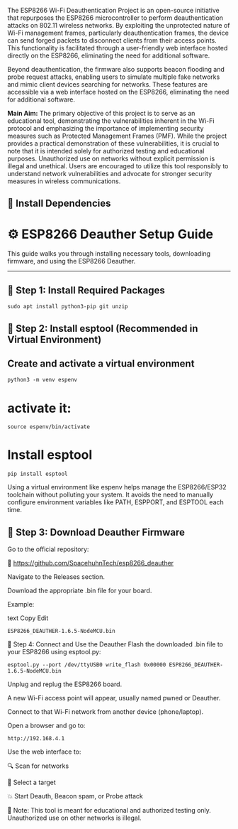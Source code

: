 The ESP8266 Wi-Fi Deauthentication Project is an open-source initiative that repurposes the ESP8266 microcontroller to perform deauthentication attacks on
802.11 wireless networks. By exploiting the unprotected nature of Wi-Fi management frames, particularly deauthentication frames, the device can send forged packets to disconnect clients from their access points. This functionality is facilitated through a user-friendly web interface hosted directly on the ESP8266, eliminating the need for additional software.

Beyond deauthentication, the firmware also supports beacon flooding and probe request attacks, enabling users to simulate multiple fake networks and mimic client devices searching for networks. These features are accessible via a web interface hosted on the ESP8266, eliminating the need for additional software.

 __Main Aim:__
The primary objective of this project is to serve as an educational tool, demonstrating the vulnerabilities inherent in the Wi-Fi protocol and emphasizing the importance of implementing security measures such as Protected Management Frames (PMF). While the project provides a practical demonstration of these vulnerabilities, it is crucial to note that it is intended solely for authorized testing and educational purposes. Unauthorized use on networks without explicit permission is illegal and unethical. Users are encouraged to utilize this tool responsibly to understand network vulnerabilities and advocate for stronger security measures in wireless communications.

## 🔧 Install Dependencies

# ⚙️ ESP8266 Deauther Setup Guide

This guide walks you through installing necessary tools, downloading firmware, and using the ESP8266 Deauther.

---

## 🔧 Step 1: Install Required Packages

```
sudo apt install python3-pip git unzip
```

## 🔧 Step 2: Install esptool (Recommended in Virtual Environment)

## Create and activate a virtual environment
``` 
python3 -m venv espenv

```
# activate it:
```
source espenv/bin/activate
```

# Install esptool
```
pip install esptool
```
Using a virtual environment like espenv helps manage the ESP8266/ESP32 toolchain without polluting your system. It avoids the need to manually configure environment variables like PATH, ESPPORT, and ESPTOOL each time.
## 🔧 Step 3: Download Deauther Firmware
Go to the official repository:

🔗 https://github.com/SpacehuhnTech/esp8266_deauther

Navigate to the Releases section.

Download the appropriate .bin file for your board.

Example:

text
Copy
Edit
```
ESP8266_DEAUTHER-1.6.5-NodeMCU.bin
```
📡 Step 4: Connect and Use the Deauther
Flash the downloaded .bin file to your ESP8266 using esptool.py:

```
esptool.py --port /dev/ttyUSB0 write_flash 0x00000 ESP8266_DEAUTHER-1.6.5-NodeMCU.bin
```
Unplug and replug the ESP8266 board.

A new Wi-Fi access point will appear, usually named pwned or Deauther.

Connect to that Wi-Fi network from another device (phone/laptop).

Open a browser and go to:

```
http://192.168.4.1
```
Use the web interface to:

🔍 Scan for networks

🎯 Select a target

💥 Start Deauth, Beacon spam, or Probe attack

🧠 Note: This tool is meant for educational and authorized testing only. Unauthorized use on other networks is illegal.












